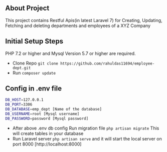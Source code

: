 ## About Project

This project contains Restful Apis(in latest Laravel 7) for Creating, Updating, Fetching and deleting departments and employees of a XYZ Company

## Initial Setup Steps
PHP 7.2 or higher and Mysql Version 5.7 or higher are required.
 * Clone Repo `git clone https://github.com/rahuldas11694/employee-dept.git`
 * Run `composer update`

 ## Config in .env file
```sh
DB_HOST=127.0.0.1
DB_PORT=3306
DB_DATABASE=emp_dept [Name of the database]
DB_USERNAME=root [Mysql username]
DB_PASSWORD=password [Mysql password]
```
 * After above .env db config Run migration file `php artisan migrate` This will create tables in your database
 * Run Laravel server `php artisan serve` and it will start the local server on port 8000 [http://localhost:8000]




